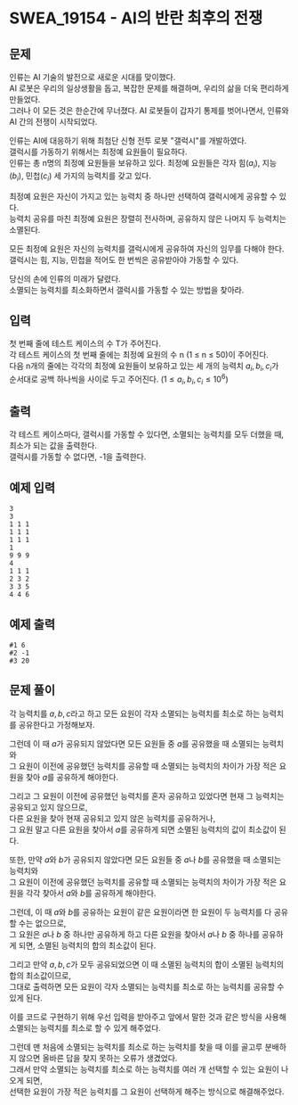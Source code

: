 # SWEA_19154 - AI의 반란 최후의 전쟁

## 문제

인류는 AI 기술의 발전으로 새로운 시대를 맞이했다.  
AI 로봇은 우리의 일상생활을 돕고, 복잡한 문제를 해결하며, 우리의 삶을 더욱 편리하게 만들었다.  
그러나 이 모든 것은 한순간에 무너졌다. AI 로봇들이 갑자기 통제를 벗어나면서, 인류와 AI 간의 전쟁이 시작되었다.

인류는 AI에 대응하기 위해 최첨단 신형 전투 로봇 "갤럭시"를 개발하였다.  
갤럭시를 가동하기 위해서는 최정예 요원들이 필요하다.  
인류는 총 n명의 최정예 요원들을 보유하고 있다. 최정예 요원들은 각자 힘($a_{i}$), 지능($b_{i}$), 민첩($c_{i}$) 세 가지의 능력치를 갖고 있다.

최정예 요원은 자신이 가지고 있는 능력치 중 하나만 선택하여 갤럭시에게 공유할 수 있다.  
능력치 공유를 마친 최정예 요원은 장렬히 전사하며, 공유하지 않은 나머지 두 능력치는 소멸된다.

모든 최정예 요원은 자신의 능력치를 갤럭시에게 공유하여 자신의 임무를 다해야 한다.  
갤럭시는 힘, 지능, 민첩을 적어도 한 번씩은 공유받아야 가동할 수 있다.

당신의 손에 인류의 미래가 달렸다.  
소멸되는 능력치를 최소화하면서 갤럭시를 가동할 수 있는 방법을 찾아라.

## 입력

첫 번째 줄에 테스트 케이스의 수 T가 주어진다.  
각 테스트 케이스의 첫 번째 줄에는 최정예 요원의 수 n (1 ≤ n ≤ 50)이 주어진다.  
다음 n개의 줄에는 각각의 최정예 요원들이 보유하고 있는 세 개의 능력치 $a_{i}, b_{i}, c_{i}$가  
순서대로 공백 하나씩을 사이로 두고 주어진다. ($1 ≤ a_{i}, b_{i}, c_{i} ≤ 10^{6}$)

## 출력

각 테스트 케이스마다, 갤럭시를 가동할 수 있다면, 소멸되는 능력치를 모두 더했을 때, 최소가 되는 값을 출력한다.  
갤럭시를 가동할 수 없다면, -1을 출력한다.

## 예제 입력

```
3
3
1 1 1
1 1 1
1 1 1
1
9 9 9
4
1 1 1
2 3 2
3 3 5
4 4 6
```

## 예제 출력

```
#1 6
#2 -1
#3 20
```

## 문제 풀이

각 능력치를 $a, b, c$라고 하고 모든 요원이 각자 소멸되는 능력치를 최소로 하는 능력치를 공유한다고 가정해보자.

그런데 이 때 $a$가 공유되지 않았다면 모든 요원들 중 $a$를 공유했을 때 소멸되는 능력치와  
그 요원이 이전에 공유했던 능력치를 공유할 때 소멸되는 능력치의 차이가 가장 적은 요원을 찾아 $a$를 공유하게 해야한다.

그리고 그 요원이 이전에 공유했던 능력치를 혼자 공유하고 있었다면 현재 그 능력치는 공유되고 있지 않으므로,  
다른 요원을 찾아 현재 공유되고 있지 않은 능력치를 공유하거나,  
그 요원 말고 다른 요원을 찾아서 $a$를 공유하게 되면 소멸된 능력치의 값이 최소값이 된다.

또한, 만약 $a$와 $b$가 공유되지 않았다면 모든 요원들 중 $a$나 $b$를 공유했을 때 소멸되는 능력치와  
그 요원이 이전에 공유했던 능력치를 공유할 때 소멸되는 능력치의 차이가 가장 적은 요원을 각각 찾아서 $a$와 $b$를 공유하게 해야한다.

그런데, 이 때 $a$와 $b$를 공유하는 요원이 같은 요원이라면 한 요원이 두 능력치를 다 공유할 수는 없으므로,  
그 요원은 $a$나 $b$ 중 하나만 공유하게 하고 다른 요원을 찾아서 $a$나 $b$ 중 하나를 공유하게 되면, 소멸된 능력치의 합의 최소값이 된다.

그리고 만약 $a, b, c$가 모두 공유되었으면 이 때 소멸된 능력치의 합이 소멸된 능력치의 합의 최소값이므로,  
그대로 출력하면 모든 요원이 각자 소멸되는 능력치를 최소로 하는 능력치를 공유할 수 있게 된다.

이를 코드로 구현하기 위해 우선 입력을 받아주고 앞에서 말한 것과 같은 방식을 사용해 소멸되는 능력치를 최소로 할 수 있게 해주었다.

그런데 맨 처음에 소멸되는 능력치를 최소로 하는 능력치를 찾을 때 이를 골고루 분배하지 않으면 올바른 답을 찾지 못하는 오류가 생겼었다.  
그래서 만약 소멸되는 능력치를 최소로 하는 능력치를 여러 개 선택할 수 있는 요원이 나오게 되면,  
선택한 요원이 가장 적은 능력치를 그 요원이 선택하게 해주는 방식으로 해결해주었다.
